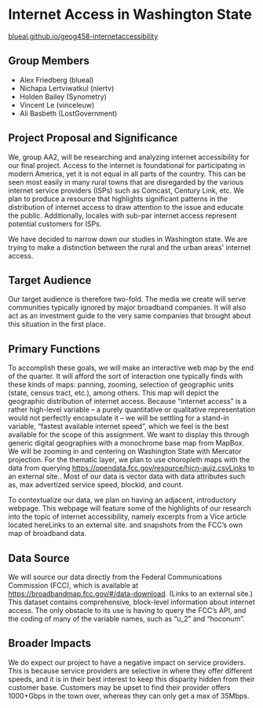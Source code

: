 # Internet Access in Washington State
[blueal.github.io/geog458-internetaccessibility](https://blueal.github.io/geog458-internetaccessibility/)

## Group Members
* Alex Friedberg (blueal)
* Nichapa Lertviwatkul (nlertv)
* Holden Bailey (Synometry)
* Vincent Le (vinceleuw)
* Ali Basbeth (LostGovernment)

## Project Proposal and Significance

We, group AA2, will be researching and analyzing internet accessibility for our final project. Access to the internet is foundational for participating in modern America, yet it is not equal in all parts of the country. This can be seen most easily in many rural towns that are disregarded by the various internet service providers (ISPs) such as Comcast, Century Link, etc. We plan to produce a resource that highlights significant patterns in the distribution of internet access to draw attention to the issue and educate the public. Additionally, locales with sub-par internet access represent potential customers for ISPs. 

We have decided to narrow down our studies in Washington state. We are trying to make a distinction between the rural and the urban areas' internet access.  

## Target Audience

Our target audience is therefore two-fold. The media we create will serve communities typically ignored by major broadband companies. It will also act as an investment guide to the very same companies that brought about this situation in the first place.  

## Primary Functions

To accomplish these goals, we will make an interactive web map by the end of the quarter. It will afford the sort of interaction one typically finds with these kinds of maps: panning, zooming, selection of geographic units (state, census tract, etc.), among others. This map will depict the geographic distribution of internet access. Because “internet access” is a rather high-level variable – a purely quantitative or qualitative representation would not perfectly encapsulate it – we will be settling for a stand-in variable, “fastest available internet speed”, which we feel is the best available for the scope of this assignment. We want to display this through generic digital geographies with a monochrome base map from MapBox. We will be zooming in and centering on Washington State with Mercator projection. For the thematic layer, we plan to use choropleth maps with the data from querying https://opendata.fcc.gov/resource/hicn-aujz.csvLinks to an external site.. Most of our data is vector data with data attributes such as, max advertized service speed, blockid, and count. 

To contextualize our data, we plan on having an adjacent, introductory webpage. This webpage will feature some of the highlights of our research into the topic of internet accessibility, namely excerpts from a Vice article located hereLinks to an external site. and snapshots from the FCC’s own map of broadband data. 

## Data Source

We will source our data directly from the Federal Communications Commission (FCC), which is available at https://broadbandmap.fcc.gov/#/data-download. (Links to an external site.) This dataset contains comprehensive, block-level information about internet access. The only obstacle to its use is having to query the FCC’s API, and the coding of many of the variable names, such as “u_2” and “hoconum”. 

## Broader Impacts

We do expect our project to have a negative impact on service providers. This is because service providers are selective in where they offer different speeds, and it is in their best interest to keep this disparity hidden from their customer base. Customers may be upset to find their provider offers 1000+Gbps in the town over, whereas they can only get a max of 35Mbps. 
